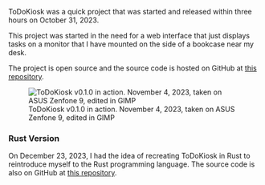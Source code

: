 ToDoKiosk was a quick project that was started and released within three hours on October 31, 2023.

This project was started in the need for a web interface that just displays tasks on a monitor that I have mounted on the side of a bookcase near my desk.

The project is open source and the source code is hosted on GitHub at [this repository](https://github.com/ctcl-bregis/ToDoKiosk).

<figure>
    <img src="/static/projects/todokiosk/todokiosk_nov42023.webp" alt="ToDoKiosk v0.1.0 in action. November 4, 2023, taken on ASUS Zenfone 9, edited in GIMP">
    <figcaption>ToDoKiosk v0.1.0 in action. November 4, 2023, taken on ASUS Zenfone 9, edited in GIMP</figcaption>
</figure>

### Rust Version

On December 23, 2023, I had the idea of recreating ToDoKiosk in Rust to reintroduce myself to the Rust programming language. The source code is also on GitHub at [this repository](https://github.com/ctcl-bregis/todokiosk-rust).